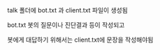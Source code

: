 talk 폴더에
bot.txt 과 client.txt 파일이 생성됨

bot.txt 봇의 질문이나 진단결과 등이 작성되고

봇에게 대답하기 위해서는 client.txt에 문장을 작성해야됨
